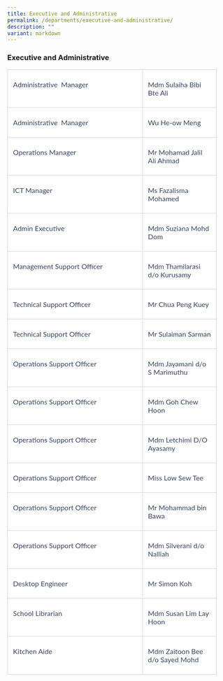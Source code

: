 ```yaml
---
title: Executive and Administrative
permalink: /departments/executive-and-administrative/
description: ""
variant: markdown
---
```

### **Executive and Administrative**

  

<table class="MsoNormalTable" border="0" cellspacing="0" cellpadding="0" width="95%" style="width:95.0%;background:white;border-collapse:collapse;mso-yfti-tbllook:
 1184;mso-padding-alt:0cm 0cm 0cm 0cm"><tbody><tr style="mso-yfti-irow:0;mso-yfti-firstrow:yes"><td width="64%" valign="top" style="width:64.64%;border:solid #D6D6D6 1.0pt;
  padding:6.0pt 9.0pt 6.0pt 9.0pt"><p class="MsoNormal" style="mso-margin-top-alt:auto;mso-margin-bottom-alt:auto;
  line-height:normal"><span style="font-size:12.0pt;font-family:&quot;Lato&quot;,sans-serif;
  mso-fareast-font-family:&quot;Times New Roman&quot;;mso-bidi-font-family:&quot;Times New Roman&quot;;
  color:#3C4764;mso-font-kerning:0pt;mso-ligatures:none;mso-bidi-language:AR-SA">Administrative &nbsp;Manager</span><span style="font-size:12.0pt;font-family:&quot;Lato&quot;,sans-serif;
  mso-fareast-font-family:&quot;Times New Roman&quot;;mso-bidi-font-family:&quot;Times New Roman&quot;;
  mso-font-kerning:0pt;mso-ligatures:none;mso-bidi-language:AR-SA"></span></p></td><td width="35%" valign="top" style="width:35.36%;border:solid #D6D6D6 1.0pt;
  border-left:none;padding:6.0pt 9.0pt 6.0pt 9.0pt"><p class="MsoNormal" style="mso-margin-top-alt:auto;mso-margin-bottom-alt:auto;
  line-height:normal"><span style="font-size:12.0pt;font-family:&quot;Lato&quot;,sans-serif;
  mso-fareast-font-family:&quot;Times New Roman&quot;;mso-bidi-font-family:&quot;Times New Roman&quot;;
  color:#3C4764;mso-font-kerning:0pt;mso-ligatures:none;mso-bidi-language:AR-SA">Mdm Sulaiha Bibi Bte Ali</span><span style="font-size:12.0pt;font-family:&quot;Lato&quot;,sans-serif;
  mso-fareast-font-family:&quot;Times New Roman&quot;;mso-bidi-font-family:&quot;Times New Roman&quot;;
  mso-font-kerning:0pt;mso-ligatures:none;mso-bidi-language:AR-SA"></span></p></td></tr><tr style="mso-yfti-irow:1"><td width="64%" valign="top" style="width:64.64%;border:solid #D6D6D6 1.0pt;
  border-top:none;padding:6.0pt 9.0pt 6.0pt 9.0pt"><p class="MsoNormal" style="mso-margin-top-alt:auto;mso-margin-bottom-alt:auto;
  line-height:normal"><span style="font-size:12.0pt;font-family:&quot;Lato&quot;,sans-serif;
  mso-fareast-font-family:&quot;Times New Roman&quot;;mso-bidi-font-family:&quot;Times New Roman&quot;;
  color:#3C4764;mso-font-kerning:0pt;mso-ligatures:none;mso-bidi-language:AR-SA">Administrative &nbsp;Manager</span><span style="font-size:12.0pt;font-family:&quot;Lato&quot;,sans-serif;
  mso-fareast-font-family:&quot;Times New Roman&quot;;mso-bidi-font-family:&quot;Times New Roman&quot;;
  mso-font-kerning:0pt;mso-ligatures:none;mso-bidi-language:AR-SA"></span></p></td><td width="35%" valign="top" style="width:35.36%;border-top:none;border-left:
  none;border-bottom:solid #D6D6D6 1.0pt;border-right:solid #D6D6D6 1.0pt;
  padding:6.0pt 9.0pt 6.0pt 9.0pt"><p class="MsoNormal" style="mso-margin-top-alt:auto;mso-margin-bottom-alt:auto;
  line-height:normal"><span style="font-size:12.0pt;font-family:&quot;Lato&quot;,sans-serif;
  mso-fareast-font-family:&quot;Times New Roman&quot;;mso-bidi-font-family:&quot;Times New Roman&quot;;
  color:#3C4764;mso-font-kerning:0pt;mso-ligatures:none;mso-bidi-language:AR-SA">Wu He-ow Meng</span><span style="font-size:12.0pt;font-family:&quot;Lato&quot;,sans-serif;
  mso-fareast-font-family:&quot;Times New Roman&quot;;mso-bidi-font-family:&quot;Times New Roman&quot;;
  mso-font-kerning:0pt;mso-ligatures:none;mso-bidi-language:AR-SA"></span></p></td></tr><tr style="mso-yfti-irow:2"><td width="64%" valign="top" style="width:64.64%;border:solid #D6D6D6 1.0pt;
  border-top:none;padding:6.0pt 9.0pt 6.0pt 9.0pt"><p class="MsoNormal" style="mso-margin-top-alt:auto;mso-margin-bottom-alt:auto;
  line-height:normal"><span style="font-size:12.0pt;font-family:&quot;Lato&quot;,sans-serif;
  mso-fareast-font-family:&quot;Times New Roman&quot;;mso-bidi-font-family:&quot;Times New Roman&quot;;
  color:#3C4764;mso-font-kerning:0pt;mso-ligatures:none;mso-bidi-language:AR-SA">Operations Manager</span><span style="font-size:12.0pt;font-family:&quot;Lato&quot;,sans-serif;
  mso-fareast-font-family:&quot;Times New Roman&quot;;mso-bidi-font-family:&quot;Times New Roman&quot;;
  mso-font-kerning:0pt;mso-ligatures:none;mso-bidi-language:AR-SA"></span></p></td><td width="35%" valign="top" style="width:35.36%;border-top:none;border-left:
  none;border-bottom:solid #D6D6D6 1.0pt;border-right:solid #D6D6D6 1.0pt;
  padding:6.0pt 9.0pt 6.0pt 9.0pt"><p class="MsoNormal" style="mso-margin-top-alt:auto;mso-margin-bottom-alt:auto;
  line-height:normal"><span style="font-size:12.0pt;font-family:&quot;Lato&quot;,sans-serif;
  mso-fareast-font-family:&quot;Times New Roman&quot;;mso-bidi-font-family:&quot;Times New Roman&quot;;
  color:#3C4764;mso-font-kerning:0pt;mso-ligatures:none;mso-bidi-language:AR-SA">Mr Mohamad Jalil Ali Ahmad</span><span style="font-size:12.0pt;font-family:&quot;Lato&quot;,sans-serif;
  mso-fareast-font-family:&quot;Times New Roman&quot;;mso-bidi-font-family:&quot;Times New Roman&quot;;
  mso-font-kerning:0pt;mso-ligatures:none;mso-bidi-language:AR-SA"></span></p></td></tr><tr style="mso-yfti-irow:3"><td width="64%" valign="top" style="width:64.64%;border:solid #D6D6D6 1.0pt;
  border-top:none;padding:6.0pt 9.0pt 6.0pt 9.0pt"><p class="MsoNormal" style="mso-margin-top-alt:auto;mso-margin-bottom-alt:auto;
  line-height:normal"><span style="font-size:12.0pt;font-family:&quot;Lato&quot;,sans-serif;
  mso-fareast-font-family:&quot;Times New Roman&quot;;mso-bidi-font-family:&quot;Times New Roman&quot;;
  color:#3C4764;mso-font-kerning:0pt;mso-ligatures:none;mso-bidi-language:AR-SA">ICT Manager</span><span style="font-size:12.0pt;font-family:&quot;Lato&quot;,sans-serif;
  mso-fareast-font-family:&quot;Times New Roman&quot;;mso-bidi-font-family:&quot;Times New Roman&quot;;
  mso-font-kerning:0pt;mso-ligatures:none;mso-bidi-language:AR-SA"></span></p></td><td width="35%" valign="top" style="width:35.36%;border-top:none;border-left:
  none;border-bottom:solid #D6D6D6 1.0pt;border-right:solid #D6D6D6 1.0pt;
  padding:6.0pt 9.0pt 6.0pt 9.0pt"><p class="MsoNormal" style="mso-margin-top-alt:auto;mso-margin-bottom-alt:auto;
  line-height:normal"><span style="font-size:12.0pt;font-family:&quot;Lato&quot;,sans-serif;
  mso-fareast-font-family:&quot;Times New Roman&quot;;mso-bidi-font-family:&quot;Times New Roman&quot;;
  color:#3C4764;mso-font-kerning:0pt;mso-ligatures:none;mso-bidi-language:AR-SA">Ms Fazalisma Mohamed</span><span style="font-size:12.0pt;font-family:&quot;Lato&quot;,sans-serif;
  mso-fareast-font-family:&quot;Times New Roman&quot;;mso-bidi-font-family:&quot;Times New Roman&quot;;
  mso-font-kerning:0pt;mso-ligatures:none;mso-bidi-language:AR-SA"></span></p></td></tr><tr style="mso-yfti-irow:4"><td width="64%" valign="top" style="width:64.64%;border:solid #D6D6D6 1.0pt;
  border-top:none;padding:6.0pt 9.0pt 6.0pt 9.0pt"><p class="MsoNormal" style="mso-margin-top-alt:auto;mso-margin-bottom-alt:auto;
  line-height:normal"><span style="font-size:12.0pt;font-family:&quot;Lato&quot;,sans-serif;
  mso-fareast-font-family:&quot;Times New Roman&quot;;mso-bidi-font-family:&quot;Times New Roman&quot;;
  color:#3C4764;mso-font-kerning:0pt;mso-ligatures:none;mso-bidi-language:AR-SA">Admin Executive</span><span style="font-size:12.0pt;font-family:&quot;Lato&quot;,sans-serif;
  mso-fareast-font-family:&quot;Times New Roman&quot;;mso-bidi-font-family:&quot;Times New Roman&quot;;
  mso-font-kerning:0pt;mso-ligatures:none;mso-bidi-language:AR-SA"></span></p></td><td width="35%" valign="top" style="width:35.36%;border-top:none;border-left:
  none;border-bottom:solid #D6D6D6 1.0pt;border-right:solid #D6D6D6 1.0pt;
  padding:6.0pt 9.0pt 6.0pt 9.0pt"><p class="MsoNormal" style="mso-margin-top-alt:auto;mso-margin-bottom-alt:auto;
  line-height:normal"><span style="font-size:12.0pt;font-family:&quot;Lato&quot;,sans-serif;
  mso-fareast-font-family:&quot;Times New Roman&quot;;mso-bidi-font-family:&quot;Times New Roman&quot;;
  color:#3C4764;mso-font-kerning:0pt;mso-ligatures:none;mso-bidi-language:AR-SA">Mdm Suziana Mohd Dom</span><span style="font-size:12.0pt;font-family:&quot;Lato&quot;,sans-serif;
  mso-fareast-font-family:&quot;Times New Roman&quot;;mso-bidi-font-family:&quot;Times New Roman&quot;;
  mso-font-kerning:0pt;mso-ligatures:none;mso-bidi-language:AR-SA"></span></p></td></tr><tr style="mso-yfti-irow:5"><td width="64%" valign="top" style="width:64.64%;border:solid #D6D6D6 1.0pt;
  border-top:none;padding:6.0pt 9.0pt 6.0pt 9.0pt"><p class="MsoNormal" style="mso-margin-top-alt:auto;mso-margin-bottom-alt:auto;
  line-height:normal"><span style="font-size:12.0pt;font-family:&quot;Lato&quot;,sans-serif;
  mso-fareast-font-family:&quot;Times New Roman&quot;;mso-bidi-font-family:&quot;Times New Roman&quot;;
  color:#3C4764;mso-font-kerning:0pt;mso-ligatures:none;mso-bidi-language:AR-SA">Management Support Officer</span><span style="font-size:12.0pt;font-family:&quot;Lato&quot;,sans-serif;
  mso-fareast-font-family:&quot;Times New Roman&quot;;mso-bidi-font-family:&quot;Times New Roman&quot;;
  mso-font-kerning:0pt;mso-ligatures:none;mso-bidi-language:AR-SA"></span></p></td><td width="35%" valign="top" style="width:35.36%;border-top:none;border-left:
  none;border-bottom:solid #D6D6D6 1.0pt;border-right:solid #D6D6D6 1.0pt;
  padding:6.0pt 9.0pt 6.0pt 9.0pt"><p class="MsoNormal" style="mso-margin-top-alt:auto;mso-margin-bottom-alt:auto;
  line-height:normal"><span style="font-size:12.0pt;font-family:&quot;Lato&quot;,sans-serif;
  mso-fareast-font-family:&quot;Times New Roman&quot;;mso-bidi-font-family:&quot;Times New Roman&quot;;
  color:#3C4764;mso-font-kerning:0pt;mso-ligatures:none;mso-bidi-language:AR-SA">Mdm Thamilarasi d/o Kurusamy</span><span style="font-size:12.0pt;font-family:
  &quot;Lato&quot;,sans-serif;mso-fareast-font-family:&quot;Times New Roman&quot;;mso-bidi-font-family:
  &quot;Times New Roman&quot;;mso-font-kerning:0pt;mso-ligatures:none;mso-bidi-language:
  AR-SA"></span></p></td></tr><tr style="mso-yfti-irow:6"><td width="64%" valign="top" style="width:64.64%;border:solid #D6D6D6 1.0pt;
  border-top:none;padding:6.0pt 9.0pt 6.0pt 9.0pt"><p class="MsoNormal" style="mso-margin-top-alt:auto;mso-margin-bottom-alt:auto;
  line-height:normal"><span style="font-size:12.0pt;font-family:&quot;Lato&quot;,sans-serif;
  mso-fareast-font-family:&quot;Times New Roman&quot;;mso-bidi-font-family:&quot;Times New Roman&quot;;
  color:#3C4764;mso-font-kerning:0pt;mso-ligatures:none;mso-bidi-language:AR-SA">Technical Support Officer</span><span style="font-size:12.0pt;font-family:&quot;Lato&quot;,sans-serif;
  mso-fareast-font-family:&quot;Times New Roman&quot;;mso-bidi-font-family:&quot;Times New Roman&quot;;
  mso-font-kerning:0pt;mso-ligatures:none;mso-bidi-language:AR-SA"></span></p></td><td width="35%" valign="top" style="width:35.36%;border-top:none;border-left:
  none;border-bottom:solid #D6D6D6 1.0pt;border-right:solid #D6D6D6 1.0pt;
  padding:6.0pt 9.0pt 6.0pt 9.0pt"><p class="MsoNormal" style="mso-margin-top-alt:auto;mso-margin-bottom-alt:auto;
  line-height:normal"><span style="font-size:12.0pt;font-family:&quot;Lato&quot;,sans-serif;
  mso-fareast-font-family:&quot;Times New Roman&quot;;mso-bidi-font-family:&quot;Times New Roman&quot;;
  color:#3C4764;mso-font-kerning:0pt;mso-ligatures:none;mso-bidi-language:AR-SA">Mr Chua Peng Kuey</span><span style="font-size:12.0pt;font-family:&quot;Lato&quot;,sans-serif;
  mso-fareast-font-family:&quot;Times New Roman&quot;;mso-bidi-font-family:&quot;Times New Roman&quot;;
  mso-font-kerning:0pt;mso-ligatures:none;mso-bidi-language:AR-SA"></span></p></td></tr><tr style="mso-yfti-irow:7"><td width="64%" valign="top" style="width:64.64%;border:solid #D6D6D6 1.0pt;
  border-top:none;padding:6.0pt 9.0pt 6.0pt 9.0pt"><p class="MsoNormal" style="mso-margin-top-alt:auto;mso-margin-bottom-alt:auto;
  line-height:normal"><span style="font-size:12.0pt;font-family:&quot;Lato&quot;,sans-serif;
  mso-fareast-font-family:&quot;Times New Roman&quot;;mso-bidi-font-family:&quot;Times New Roman&quot;;
  color:#3C4764;mso-font-kerning:0pt;mso-ligatures:none;mso-bidi-language:AR-SA">Technical Support Officer</span><span style="font-size:12.0pt;font-family:&quot;Lato&quot;,sans-serif;
  mso-fareast-font-family:&quot;Times New Roman&quot;;mso-bidi-font-family:&quot;Times New Roman&quot;;
  mso-font-kerning:0pt;mso-ligatures:none;mso-bidi-language:AR-SA"></span></p></td><td width="35%" valign="top" style="width:35.36%;border-top:none;border-left:
  none;border-bottom:solid #D6D6D6 1.0pt;border-right:solid #D6D6D6 1.0pt;
  padding:6.0pt 9.0pt 6.0pt 9.0pt"><p class="MsoNormal" style="mso-margin-top-alt:auto;mso-margin-bottom-alt:auto;
  line-height:normal"><span style="font-size:12.0pt;font-family:&quot;Lato&quot;,sans-serif;
  mso-fareast-font-family:&quot;Times New Roman&quot;;mso-bidi-font-family:&quot;Times New Roman&quot;;
  color:#3C4764;mso-font-kerning:0pt;mso-ligatures:none;mso-bidi-language:AR-SA">Mr Sulaiman Sarman</span><span style="font-size:12.0pt;font-family:&quot;Lato&quot;,sans-serif;
  mso-fareast-font-family:&quot;Times New Roman&quot;;mso-bidi-font-family:&quot;Times New Roman&quot;;
  mso-font-kerning:0pt;mso-ligatures:none;mso-bidi-language:AR-SA"></span></p></td></tr><tr style="mso-yfti-irow:8"><td width="64%" valign="top" style="width:64.64%;border:solid #D6D6D6 1.0pt;
  border-top:none;padding:6.0pt 9.0pt 6.0pt 9.0pt"><p class="MsoNormal" style="mso-margin-top-alt:auto;mso-margin-bottom-alt:auto;
  line-height:normal"><span style="font-size:12.0pt;font-family:&quot;Lato&quot;,sans-serif;
  mso-fareast-font-family:&quot;Times New Roman&quot;;mso-bidi-font-family:&quot;Times New Roman&quot;;
  color:#3C4764;mso-font-kerning:0pt;mso-ligatures:none;mso-bidi-language:AR-SA">Operations Support Officer</span><span style="font-size:12.0pt;font-family:&quot;Lato&quot;,sans-serif;
  mso-fareast-font-family:&quot;Times New Roman&quot;;mso-bidi-font-family:&quot;Times New Roman&quot;;
  mso-font-kerning:0pt;mso-ligatures:none;mso-bidi-language:AR-SA"></span></p></td><td width="35%" valign="top" style="width:35.36%;border-top:none;border-left:
  none;border-bottom:solid #D6D6D6 1.0pt;border-right:solid #D6D6D6 1.0pt;
  padding:6.0pt 9.0pt 6.0pt 9.0pt"><p class="MsoNormal" style="mso-margin-top-alt:auto;mso-margin-bottom-alt:auto;
  line-height:normal"><span style="font-size:12.0pt;font-family:&quot;Lato&quot;,sans-serif;
  mso-fareast-font-family:&quot;Times New Roman&quot;;mso-bidi-font-family:&quot;Times New Roman&quot;;
  color:#3C4764;mso-font-kerning:0pt;mso-ligatures:none;mso-bidi-language:AR-SA">Mdm Jayamani d/o S Marimuthu</span><span style="font-size:12.0pt;font-family:
  &quot;Lato&quot;,sans-serif;mso-fareast-font-family:&quot;Times New Roman&quot;;mso-bidi-font-family:
  &quot;Times New Roman&quot;;mso-font-kerning:0pt;mso-ligatures:none;mso-bidi-language:
  AR-SA"></span></p></td></tr><tr style="mso-yfti-irow:9"><td width="64%" valign="top" style="width:64.64%;border:solid #D6D6D6 1.0pt;
  border-top:none;padding:6.0pt 9.0pt 6.0pt 9.0pt"><p class="MsoNormal" style="mso-margin-top-alt:auto;mso-margin-bottom-alt:auto;
  line-height:normal"><span style="font-size:12.0pt;font-family:&quot;Lato&quot;,sans-serif;
  mso-fareast-font-family:&quot;Times New Roman&quot;;mso-bidi-font-family:&quot;Times New Roman&quot;;
  color:#3C4764;mso-font-kerning:0pt;mso-ligatures:none;mso-bidi-language:AR-SA">Operations Support Officer</span><span style="font-size:12.0pt;font-family:&quot;Lato&quot;,sans-serif;
  mso-fareast-font-family:&quot;Times New Roman&quot;;mso-bidi-font-family:&quot;Times New Roman&quot;;
  mso-font-kerning:0pt;mso-ligatures:none;mso-bidi-language:AR-SA"></span></p></td><td width="35%" valign="top" style="width:35.36%;border-top:none;border-left:
  none;border-bottom:solid #D6D6D6 1.0pt;border-right:solid #D6D6D6 1.0pt;
  padding:6.0pt 9.0pt 6.0pt 9.0pt"><p class="MsoNormal" style="mso-margin-top-alt:auto;mso-margin-bottom-alt:auto;
  line-height:normal"><span style="font-size:12.0pt;font-family:&quot;Lato&quot;,sans-serif;
  mso-fareast-font-family:&quot;Times New Roman&quot;;mso-bidi-font-family:&quot;Times New Roman&quot;;
  color:#3C4764;mso-font-kerning:0pt;mso-ligatures:none;mso-bidi-language:AR-SA">Mdm Goh Chew Hoon</span><span style="font-size:12.0pt;font-family:&quot;Lato&quot;,sans-serif;
  mso-fareast-font-family:&quot;Times New Roman&quot;;mso-bidi-font-family:&quot;Times New Roman&quot;;
  mso-font-kerning:0pt;mso-ligatures:none;mso-bidi-language:AR-SA"></span></p></td></tr><tr style="mso-yfti-irow:10"><td width="64%" valign="top" style="width:64.64%;border:solid #D6D6D6 1.0pt;
  border-top:none;padding:6.0pt 9.0pt 6.0pt 9.0pt"><p class="MsoNormal" style="mso-margin-top-alt:auto;mso-margin-bottom-alt:auto;
  line-height:normal"><span style="font-size:12.0pt;font-family:&quot;Lato&quot;,sans-serif;
  mso-fareast-font-family:&quot;Times New Roman&quot;;mso-bidi-font-family:&quot;Times New Roman&quot;;
  color:#3C4764;mso-font-kerning:0pt;mso-ligatures:none;mso-bidi-language:AR-SA">Operations Support Officer</span><span style="font-size:12.0pt;font-family:&quot;Lato&quot;,sans-serif;
  mso-fareast-font-family:&quot;Times New Roman&quot;;mso-bidi-font-family:&quot;Times New Roman&quot;;
  mso-font-kerning:0pt;mso-ligatures:none;mso-bidi-language:AR-SA"></span></p></td><td width="35%" valign="top" style="width:35.36%;border-top:none;border-left:
  none;border-bottom:solid #D6D6D6 1.0pt;border-right:solid #D6D6D6 1.0pt;
  padding:6.0pt 9.0pt 6.0pt 9.0pt"><p class="MsoNormal" style="mso-margin-top-alt:auto;mso-margin-bottom-alt:auto;
  line-height:normal"><span style="font-size:12.0pt;font-family:&quot;Lato&quot;,sans-serif;
  mso-fareast-font-family:&quot;Times New Roman&quot;;mso-bidi-font-family:&quot;Times New Roman&quot;;
  color:#3C4764;mso-font-kerning:0pt;mso-ligatures:none;mso-bidi-language:AR-SA">Mdm Letchimi D/O Ayasamy</span><span style="font-size:12.0pt;font-family:&quot;Lato&quot;,sans-serif;
  mso-fareast-font-family:&quot;Times New Roman&quot;;mso-bidi-font-family:&quot;Times New Roman&quot;;
  mso-font-kerning:0pt;mso-ligatures:none;mso-bidi-language:AR-SA"></span></p></td></tr><tr style="mso-yfti-irow:11"><td width="64%" valign="top" style="width:64.64%;border:solid #D6D6D6 1.0pt;
  border-top:none;padding:6.0pt 9.0pt 6.0pt 9.0pt"><p class="MsoNormal" style="mso-margin-top-alt:auto;mso-margin-bottom-alt:auto;
  line-height:normal"><span style="font-size:12.0pt;font-family:&quot;Lato&quot;,sans-serif;
  mso-fareast-font-family:&quot;Times New Roman&quot;;mso-bidi-font-family:&quot;Times New Roman&quot;;
  color:#3C4764;mso-font-kerning:0pt;mso-ligatures:none;mso-bidi-language:AR-SA">Operations Support Officer</span><span style="font-size:12.0pt;font-family:&quot;Lato&quot;,sans-serif;
  mso-fareast-font-family:&quot;Times New Roman&quot;;mso-bidi-font-family:&quot;Times New Roman&quot;;
  mso-font-kerning:0pt;mso-ligatures:none;mso-bidi-language:AR-SA"></span></p></td><td width="35%" valign="top" style="width:35.36%;border-top:none;border-left:
  none;border-bottom:solid #D6D6D6 1.0pt;border-right:solid #D6D6D6 1.0pt;
  padding:6.0pt 9.0pt 6.0pt 9.0pt"><p class="MsoNormal" style="mso-margin-top-alt:auto;mso-margin-bottom-alt:auto;
  line-height:normal"><span style="font-size:12.0pt;font-family:&quot;Lato&quot;,sans-serif;
  mso-fareast-font-family:&quot;Times New Roman&quot;;mso-bidi-font-family:&quot;Times New Roman&quot;;
  color:#3C4764;mso-font-kerning:0pt;mso-ligatures:none;mso-bidi-language:AR-SA">Miss Low Sew Tee</span><span style="font-size:12.0pt;font-family:&quot;Lato&quot;,sans-serif;
  mso-fareast-font-family:&quot;Times New Roman&quot;;mso-bidi-font-family:&quot;Times New Roman&quot;;
  mso-font-kerning:0pt;mso-ligatures:none;mso-bidi-language:AR-SA"></span></p></td></tr><tr style="mso-yfti-irow:12"><td width="64%" valign="top" style="width:64.64%;border:solid #D6D6D6 1.0pt;
  border-top:none;padding:6.0pt 9.0pt 6.0pt 9.0pt"><p class="MsoNormal" style="mso-margin-top-alt:auto;mso-margin-bottom-alt:auto;
  line-height:normal"><span style="font-size:12.0pt;font-family:&quot;Lato&quot;,sans-serif;
  mso-fareast-font-family:&quot;Times New Roman&quot;;mso-bidi-font-family:&quot;Times New Roman&quot;;
  color:#3C4764;mso-font-kerning:0pt;mso-ligatures:none;mso-bidi-language:AR-SA">Operations Support Officer</span><span style="font-size:12.0pt;font-family:&quot;Lato&quot;,sans-serif;
  mso-fareast-font-family:&quot;Times New Roman&quot;;mso-bidi-font-family:&quot;Times New Roman&quot;;
  mso-font-kerning:0pt;mso-ligatures:none;mso-bidi-language:AR-SA"></span></p></td><td width="35%" valign="top" style="width:35.36%;border-top:none;border-left:
  none;border-bottom:solid #D6D6D6 1.0pt;border-right:solid #D6D6D6 1.0pt;
  padding:6.0pt 9.0pt 6.0pt 9.0pt"><p class="MsoNormal" style="mso-margin-top-alt:auto;mso-margin-bottom-alt:auto;
  line-height:normal"><span style="font-size:12.0pt;font-family:&quot;Lato&quot;,sans-serif;
  mso-fareast-font-family:&quot;Times New Roman&quot;;mso-bidi-font-family:&quot;Times New Roman&quot;;
  color:#3C4764;mso-font-kerning:0pt;mso-ligatures:none;mso-bidi-language:AR-SA">Mr Mohammad bin Bawa</span><span style="font-size:12.0pt;font-family:&quot;Lato&quot;,sans-serif;
  mso-fareast-font-family:&quot;Times New Roman&quot;;mso-bidi-font-family:&quot;Times New Roman&quot;;
  mso-font-kerning:0pt;mso-ligatures:none;mso-bidi-language:AR-SA"></span></p></td></tr><tr style="mso-yfti-irow:13"><td width="64%" valign="top" style="width:64.64%;border:solid #D6D6D6 1.0pt;
  border-top:none;padding:6.0pt 9.0pt 6.0pt 9.0pt"><p class="MsoNormal" style="mso-margin-top-alt:auto;mso-margin-bottom-alt:auto;
  line-height:normal"><span style="font-size:12.0pt;font-family:&quot;Lato&quot;,sans-serif;
  mso-fareast-font-family:&quot;Times New Roman&quot;;mso-bidi-font-family:&quot;Times New Roman&quot;;
  color:#3C4764;mso-font-kerning:0pt;mso-ligatures:none;mso-bidi-language:AR-SA">Operations Support Officer</span><span style="font-size:12.0pt;font-family:&quot;Lato&quot;,sans-serif;
  mso-fareast-font-family:&quot;Times New Roman&quot;;mso-bidi-font-family:&quot;Times New Roman&quot;;
  mso-font-kerning:0pt;mso-ligatures:none;mso-bidi-language:AR-SA"></span></p></td><td width="35%" valign="top" style="width:35.36%;border-top:none;border-left:
  none;border-bottom:solid #D6D6D6 1.0pt;border-right:solid #D6D6D6 1.0pt;
  padding:6.0pt 9.0pt 6.0pt 9.0pt"><p class="MsoNormal" style="mso-margin-top-alt:auto;mso-margin-bottom-alt:auto;
  line-height:normal"><span style="font-size:12.0pt;font-family:&quot;Lato&quot;,sans-serif;
  mso-fareast-font-family:&quot;Times New Roman&quot;;mso-bidi-font-family:&quot;Times New Roman&quot;;
  color:#3C4764;mso-font-kerning:0pt;mso-ligatures:none;mso-bidi-language:AR-SA">Mdm Silverani d/o Nalliah</span><span style="font-size:12.0pt;font-family:&quot;Lato&quot;,sans-serif;
  mso-fareast-font-family:&quot;Times New Roman&quot;;mso-bidi-font-family:&quot;Times New Roman&quot;;
  mso-font-kerning:0pt;mso-ligatures:none;mso-bidi-language:AR-SA"></span></p></td></tr><tr style="mso-yfti-irow:14"><td width="64%" valign="top" style="width:64.64%;border:solid #D6D6D6 1.0pt;
  border-top:none;padding:6.0pt 9.0pt 6.0pt 9.0pt"><p class="MsoNormal" style="mso-margin-top-alt:auto;mso-margin-bottom-alt:auto;
  line-height:normal"><span style="font-size:12.0pt;font-family:&quot;Lato&quot;,sans-serif;
  mso-fareast-font-family:&quot;Times New Roman&quot;;mso-bidi-font-family:&quot;Times New Roman&quot;;
  color:#3C4764;mso-font-kerning:0pt;mso-ligatures:none;mso-bidi-language:AR-SA">Desktop Engineer</span><span style="font-size:12.0pt;font-family:&quot;Lato&quot;,sans-serif;
  mso-fareast-font-family:&quot;Times New Roman&quot;;mso-bidi-font-family:&quot;Times New Roman&quot;;
  mso-font-kerning:0pt;mso-ligatures:none;mso-bidi-language:AR-SA"></span></p></td><td width="35%" valign="top" style="width:35.36%;border-top:none;border-left:
  none;border-bottom:solid #D6D6D6 1.0pt;border-right:solid #D6D6D6 1.0pt;
  padding:6.0pt 9.0pt 6.0pt 9.0pt"><p class="MsoNormal" style="mso-margin-top-alt:auto;mso-margin-bottom-alt:auto;
  line-height:normal"><span style="font-size:12.0pt;font-family:&quot;Lato&quot;,sans-serif;
  mso-fareast-font-family:&quot;Times New Roman&quot;;mso-bidi-font-family:&quot;Times New Roman&quot;;
  color:#3C4764;mso-font-kerning:0pt;mso-ligatures:none;mso-bidi-language:AR-SA">Mr Simon Koh</span><span style="font-size:12.0pt;font-family:&quot;Lato&quot;,sans-serif;
  mso-fareast-font-family:&quot;Times New Roman&quot;;mso-bidi-font-family:&quot;Times New Roman&quot;;
  mso-font-kerning:0pt;mso-ligatures:none;mso-bidi-language:AR-SA"></span></p></td></tr><tr style="mso-yfti-irow:15"><td width="64%" valign="top" style="width:64.64%;border:solid #D6D6D6 1.0pt;
  border-top:none;padding:6.0pt 9.0pt 6.0pt 9.0pt"><p class="MsoNormal" style="mso-margin-top-alt:auto;mso-margin-bottom-alt:auto;
  line-height:normal"><span style="font-size:12.0pt;font-family:&quot;Lato&quot;,sans-serif;
  mso-fareast-font-family:&quot;Times New Roman&quot;;mso-bidi-font-family:&quot;Times New Roman&quot;;
  color:#3C4764;mso-font-kerning:0pt;mso-ligatures:none;mso-bidi-language:AR-SA">School Librarian</span><span style="font-size:12.0pt;font-family:&quot;Lato&quot;,sans-serif;
  mso-fareast-font-family:&quot;Times New Roman&quot;;mso-bidi-font-family:&quot;Times New Roman&quot;;
  mso-font-kerning:0pt;mso-ligatures:none;mso-bidi-language:AR-SA"></span></p></td><td width="35%" valign="top" style="width:35.36%;border-top:none;border-left:
  none;border-bottom:solid #D6D6D6 1.0pt;border-right:solid #D6D6D6 1.0pt;
  padding:6.0pt 9.0pt 6.0pt 9.0pt"><p class="MsoNormal" style="mso-margin-top-alt:auto;mso-margin-bottom-alt:auto;
  line-height:normal"><span style="font-size:12.0pt;font-family:&quot;Lato&quot;,sans-serif;
  mso-fareast-font-family:&quot;Times New Roman&quot;;mso-bidi-font-family:&quot;Times New Roman&quot;;
  color:#3C4764;mso-font-kerning:0pt;mso-ligatures:none;mso-bidi-language:AR-SA">Mdm Susan Lim Lay Hoon</span><span style="font-size:12.0pt;font-family:&quot;Lato&quot;,sans-serif;
  mso-fareast-font-family:&quot;Times New Roman&quot;;mso-bidi-font-family:&quot;Times New Roman&quot;;
  mso-font-kerning:0pt;mso-ligatures:none;mso-bidi-language:AR-SA"></span></p></td></tr><tr style="mso-yfti-irow:16;mso-yfti-lastrow:yes"><td width="64%" valign="top" style="width:64.64%;border:solid #D6D6D6 1.0pt;
  border-top:none;padding:6.0pt 9.0pt 6.0pt 9.0pt"><p class="MsoNormal" style="mso-margin-top-alt:auto;mso-margin-bottom-alt:auto;
  line-height:normal"><span style="font-size:12.0pt;font-family:&quot;Lato&quot;,sans-serif;
  mso-fareast-font-family:&quot;Times New Roman&quot;;mso-bidi-font-family:&quot;Times New Roman&quot;;
  color:#3C4764;mso-font-kerning:0pt;mso-ligatures:none;mso-bidi-language:AR-SA">Kitchen Aide</span><span style="font-size:12.0pt;font-family:&quot;Lato&quot;,sans-serif;
  mso-fareast-font-family:&quot;Times New Roman&quot;;mso-bidi-font-family:&quot;Times New Roman&quot;;
  mso-font-kerning:0pt;mso-ligatures:none;mso-bidi-language:AR-SA"></span></p></td><td width="35%" valign="top" style="width:35.36%;border-top:none;border-left:
  none;border-bottom:solid #D6D6D6 1.0pt;border-right:solid #D6D6D6 1.0pt;
  padding:6.0pt 9.0pt 6.0pt 9.0pt"><p class="MsoNormal" style="mso-margin-top-alt:auto;mso-margin-bottom-alt:auto;
  line-height:normal"><span style="font-size:12.0pt;font-family:&quot;Lato&quot;,sans-serif;
  mso-fareast-font-family:&quot;Times New Roman&quot;;mso-bidi-font-family:&quot;Times New Roman&quot;;
  color:#3C4764;mso-font-kerning:0pt;mso-ligatures:none;mso-bidi-language:AR-SA">Mdm Zaitoon Bee d/o Sayed Mohd</span><span style="font-size:12.0pt;font-family:
  &quot;Lato&quot;,sans-serif;mso-fareast-font-family:&quot;Times New Roman&quot;;mso-bidi-font-family:
  &quot;Times New Roman&quot;;mso-font-kerning:0pt;mso-ligatures:none;mso-bidi-language:
  AR-SA"></span></p></td></tr></tbody></table>